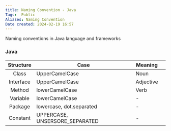```yaml
---
title: Naming Convention - Java
Tags:  Public
Aliases: Naming Convention
Date created: 2024-02-19 16:57
---
```

Naming conventions in Java language and frameworks


### Java

| Structure | Case                           | Meaning   |     |
| :-------: | ------------------------------ | --------- | --- |
|   Class   | UpperCamelCase                 | Noun      |     |
| Interface | UpperCamelCase                 | Adjective |     |
|  Method   | lowerCamelCase                 | Verb      |     |
| Variable  | lowerCamelCase                 | -         |     |
|  Package  | lowercase, dot.separated       | -         |     |
| Constant  | UPPERCASE, UNSERSORE_SEPARATED | -         |     |

